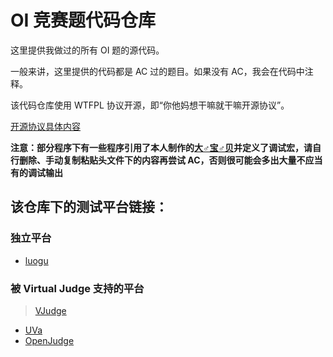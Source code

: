 # OI 竞赛题代码仓库

这里提供我做过的所有 OI 题的源代码。

一般来讲，这里提供的代码都是 AC 过的题目。如果没有 AC，我会在代码中注释。

该代码仓库使用 WTFPL 协议开源，即“你他妈想干嘛就干嘛开源协议”。

[开源协议具体内容](http://www.wtfpl.net/about/)

**注意：部分程序下有一些程序引用了本人制作的[大♂宝♂贝](./big_baby.h)并定义了调试宏，请自行删除、手动复制粘贴头文件下的内容再尝试 AC，否则很可能会多出大量不应当有的调试输出**

## 该仓库下的测试平台链接：

### 独立平台

- [luogu](https://www.luogu.org/)

### 被 Virtual Judge 支持的平台

> [VJudge](https://cn.vjudge.net/)

- [UVa](https://uva.onlinejudge.org/)
- [OpenJudge](http://openjudge.cn/)